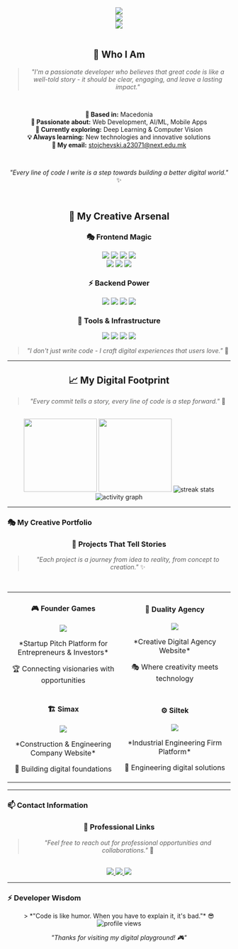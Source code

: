 <!-- Creative Header Design -->
<div align="center">
  <!-- Animated Typing Effect -->
  <img src="https://readme-typing-svg.herokuapp.com?font=Fira+Code&pause=1000&color=FF6B6B&center=true&vCenter=true&width=600&lines=Hey+there%2C+I'm+Dragan+%F0%9F%91%8B;Turning+ideas+into+digital+reality;Full-Stack+Developer+%7C+AI+Enthusiast;Let's+build+something+amazing+together" />
  
  <!-- Creative Profile Banner -->
  <br>
  <img src="https://img.shields.io/badge/🚀%20Dragan%20Stojchevski%20%7C%20Full%20Stack%20Developer-FF6B6B?style=for-the-badge&logo=github&logoColor=white" />
  
  <!-- Creative Status -->
  <br>
  <img src="https://img.shields.io/badge/💼%20Open%20to%20new%20opportunities%20%7C%20Let's%20connect!-4ECDC4?style=for-the-badge" />
</div>

<br>

<!-- Creative About Me Section -->
<div align="center">
  <h2>🌟 Who I Am</h2>
  
  > *"I'm a passionate developer who believes that great code is like a well-told story - it should be clear, engaging, and leave a lasting impact."*
  
  <br>
  
  **📍 Based in:** Macedonia  
  **🎯 Passionate about:** Web Development, AI/ML, Mobile Apps  
  **🚀 Currently exploring:** Deep Learning & Computer Vision  
  **💡 Always learning:** New technologies and innovative solutions  
  **📧 My email:** stojchevski.a23071@next.edu.mk
  
  <br>
  
  *"Every line of code I write is a step towards building a better digital world."* ✨
</div>

<br>

<!-- Creative Tech Stack Section -->
<div align="center">
  <h2>🎨 My Creative Arsenal</h2>
  
  <h3>🎭 Frontend Magic</h3>
  <img src="https://img.shields.io/badge/HTML5-E34F26?style=for-the-badge&logo=html5&logoColor=white" />
  <img src="https://img.shields.io/badge/CSS3-1572B6?style=for-the-badge&logo=css3&logoColor=white" />
  <img src="https://img.shields.io/badge/JavaScript-F7DF1E?style=for-the-badge&logo=javascript&logoColor=black" />
  <img src="https://img.shields.io/badge/TypeScript-3178C6?style=for-the-badge&logo=typescript&logoColor=white" />
  <br>
  <img src="https://img.shields.io/badge/React-61DAFB?style=for-the-badge&logo=react&logoColor=black" />
  <img src="https://img.shields.io/badge/React%20Native-61DAFB?style=for-the-badge&logo=react&logoColor=black" />
  <img src="https://img.shields.io/badge/TailwindCSS-38B2AC?style=for-the-badge&logo=tailwind-css&logoColor=white" />
  
  <h3>⚡ Backend Power</h3>
  <img src="https://img.shields.io/badge/Node.js-339933?style=for-the-badge&logo=node.js&logoColor=white" />
  <img src="https://img.shields.io/badge/PHP-777BB4?style=for-the-badge&logo=php&logoColor=white" />
  <img src="https://img.shields.io/badge/Laravel-FF2D20?style=for-the-badge&logo=laravel&logoColor=white" />
  <img src="https://img.shields.io/badge/Python-3776AB?style=for-the-badge&logo=python&logoColor=white" />
  
  <h3>🔧 Tools & Infrastructure</h3>
  <img src="https://img.shields.io/badge/MySQL-4479A1?style=for-the-badge&logo=mysql&logoColor=white" />
  <img src="https://img.shields.io/badge/SQLite-003B57?style=for-the-badge&logo=sqlite&logoColor=white" />
  <img src="https://img.shields.io/badge/Git-F05032?style=for-the-badge&logo=git&logoColor=white" />
  <img src="https://img.shields.io/badge/Docker-2496ED?style=for-the-badge&logo=docker&logoColor=white" />
  
  <br>
  
  > *"I don't just write code - I craft digital experiences that users love."* 🎯
</div>

---

<!-- Creative Stats Section -->
<div align="center">
  <h2>📈 My Digital Footprint</h2>
  
  > *"Every commit tells a story, every line of code is a step forward."* 🚀
  
  <br>
  
  <!-- Main Stats -->
  <img src="https://github-readme-stats.vercel.app/api?username=DraganStojcevski&show_icons=true&count_private=true&theme=radical&hide_border=true&bg_color=0D1117&title_color=FF6B6B&text_color=FFFFFF&icon_color=FF6B6B&token=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" height="165"/>
  
  <!-- Top Languages -->
  <img src="https://github-readme-stats.vercel.app/api/top-langs/?username=DraganStojcevski&layout=compact&count_private=true&theme=radical&hide_border=true&bg_color=0D1117&title_color=FF6B6B&text_color=FFFFFF&langs_count=8&token=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" height="165"/>
  
  <!-- Contribution Graph -->
  <img src="https://github-readme-streak-stats.herokuapp.com/?user=DraganStojcevski&theme=radical&hide_border=true&background=0D1117&stroke=FF6B6B&ring=FF6B6B&fire=FF6B6B&currStreakLabel=FF6B6B" alt="streak stats"/>
  
  <!-- Activity Graph -->
  <img src="https://github-readme-activity-graph.vercel.app/graph?username=DraganStojcevski&theme=radical&hide_border=true&bg_color=0D1117&color=FF6B6B&line=FF6B6B&point=FFFFFF" alt="activity graph"/>
</div>

---

### 🎭 My Creative Portfolio
<div align="center">
  <h3>🚀 Projects That Tell Stories</h3>
  
  > *"Each project is a journey from idea to reality, from concept to creation."* ✨
  
  <br>
  
  <!-- Creative Project Showcase -->
  <table>
    <tr>
      <td width="50%">
        <h4 align="center">🎮 Founder Games</h4>
        <p align="center">
          <a href="https://www.foundergames.com/" target="_blank">
            <img src="https://img.shields.io/badge/🎯%20Live%20Demo%20%7C%20View%20Project-FF6B6B?style=for-the-badge&logo=github" />
          </a>
        </p>
        <p align="center">*Startup Pitch Platform for Entrepreneurs & Investors*</p>
        <p align="center">🏆 Connecting visionaries with opportunities</p>
      </td>
      <td width="50%">
        <h4 align="center">🎨 Duality Agency</h4>
        <p align="center">
          <a href="https://duality-agency.com/" target="_blank">
            <img src="https://img.shields.io/badge/🎯%20Live%20Demo%20%7C%20View%20Project-FF6B6B?style=for-the-badge&logo=github" />
          </a>
        </p>
        <p align="center">*Creative Digital Agency Website*</p>
        <p align="center">🎭 Where creativity meets technology</p>
      </td>
    </tr>
    <tr>
      <td width="50%">
        <h4 align="center">🏗️ Simax</h4>
        <p align="center">
          <a href="https://simax.mk/" target="_blank">
            <img src="https://img.shields.io/badge/🎯%20Live%20Demo%20%7C%20View%20Project-FF6B6B?style=for-the-badge&logo=github" />
          </a>
        </p>
        <p align="center">*Construction & Engineering Company Website*</p>
        <p align="center">🏢 Building digital foundations</p>
      </td>
      <td width="50%">
        <h4 align="center">⚙️ Siltek</h4>
        <p align="center">
          <a href="https://siltek-ing.com.mk/" target="_blank">
            <img src="https://img.shields.io/badge/🎯%20Live%20Demo%20%7C%20View%20Project-FF6B6B?style=for-the-badge&logo=github" />
          </a>
        </p>
        <p align="center">*Industrial Engineering Firm Platform*</p>
        <p align="center">🔧 Engineering digital solutions</p>
      </td>
    </tr>
  </table>
</div>

---

### 📫 Contact Information
<div align="center">
  <h3>💼 Professional Links</h3>
  
  > *"Feel free to reach out for professional opportunities and collaborations."* 🌟
  
  <br>
  
  <a href="https://www.linkedin.com/in/draganstojchevski/" target="_blank">
    <img src="https://img.shields.io/badge/LinkedIn-0077B5?style=for-the-badge&logo=linkedin&logoColor=white" />
  </a>
  <a href="mailto:stojchevski.a23071@next.edu.mk">
    <img src="https://img.shields.io/badge/Email-D14836?style=for-the-badge&logo=gmail&logoColor=white" />
  </a>
  <a href="https://github.com/DraganStojchevski" target="_blank">
    <img src="https://img.shields.io/badge/GitHub-100000?style=for-the-badge&logo=github&logoColor=white" />
  </a>
</div>

---

### ⚡ Developer Wisdom
<div align="center">
  > *"Code is like humor. When you have to explain it, it's bad."* 😎
  
  <br>
  
  <img src="https://komarev.com/ghpvc/?username=DraganStojcevski&style=flat-square&color=FF6B6B" alt="profile views" />
  
  <br>
  
  *"Thanks for visiting my digital playground! 🎮"*
</div>
